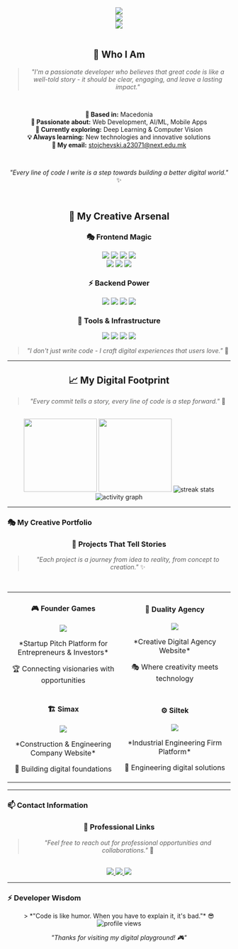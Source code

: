 <!-- Creative Header Design -->
<div align="center">
  <!-- Animated Typing Effect -->
  <img src="https://readme-typing-svg.herokuapp.com?font=Fira+Code&pause=1000&color=FF6B6B&center=true&vCenter=true&width=600&lines=Hey+there%2C+I'm+Dragan+%F0%9F%91%8B;Turning+ideas+into+digital+reality;Full-Stack+Developer+%7C+AI+Enthusiast;Let's+build+something+amazing+together" />
  
  <!-- Creative Profile Banner -->
  <br>
  <img src="https://img.shields.io/badge/🚀%20Dragan%20Stojchevski%20%7C%20Full%20Stack%20Developer-FF6B6B?style=for-the-badge&logo=github&logoColor=white" />
  
  <!-- Creative Status -->
  <br>
  <img src="https://img.shields.io/badge/💼%20Open%20to%20new%20opportunities%20%7C%20Let's%20connect!-4ECDC4?style=for-the-badge" />
</div>

<br>

<!-- Creative About Me Section -->
<div align="center">
  <h2>🌟 Who I Am</h2>
  
  > *"I'm a passionate developer who believes that great code is like a well-told story - it should be clear, engaging, and leave a lasting impact."*
  
  <br>
  
  **📍 Based in:** Macedonia  
  **🎯 Passionate about:** Web Development, AI/ML, Mobile Apps  
  **🚀 Currently exploring:** Deep Learning & Computer Vision  
  **💡 Always learning:** New technologies and innovative solutions  
  **📧 My email:** stojchevski.a23071@next.edu.mk
  
  <br>
  
  *"Every line of code I write is a step towards building a better digital world."* ✨
</div>

<br>

<!-- Creative Tech Stack Section -->
<div align="center">
  <h2>🎨 My Creative Arsenal</h2>
  
  <h3>🎭 Frontend Magic</h3>
  <img src="https://img.shields.io/badge/HTML5-E34F26?style=for-the-badge&logo=html5&logoColor=white" />
  <img src="https://img.shields.io/badge/CSS3-1572B6?style=for-the-badge&logo=css3&logoColor=white" />
  <img src="https://img.shields.io/badge/JavaScript-F7DF1E?style=for-the-badge&logo=javascript&logoColor=black" />
  <img src="https://img.shields.io/badge/TypeScript-3178C6?style=for-the-badge&logo=typescript&logoColor=white" />
  <br>
  <img src="https://img.shields.io/badge/React-61DAFB?style=for-the-badge&logo=react&logoColor=black" />
  <img src="https://img.shields.io/badge/React%20Native-61DAFB?style=for-the-badge&logo=react&logoColor=black" />
  <img src="https://img.shields.io/badge/TailwindCSS-38B2AC?style=for-the-badge&logo=tailwind-css&logoColor=white" />
  
  <h3>⚡ Backend Power</h3>
  <img src="https://img.shields.io/badge/Node.js-339933?style=for-the-badge&logo=node.js&logoColor=white" />
  <img src="https://img.shields.io/badge/PHP-777BB4?style=for-the-badge&logo=php&logoColor=white" />
  <img src="https://img.shields.io/badge/Laravel-FF2D20?style=for-the-badge&logo=laravel&logoColor=white" />
  <img src="https://img.shields.io/badge/Python-3776AB?style=for-the-badge&logo=python&logoColor=white" />
  
  <h3>🔧 Tools & Infrastructure</h3>
  <img src="https://img.shields.io/badge/MySQL-4479A1?style=for-the-badge&logo=mysql&logoColor=white" />
  <img src="https://img.shields.io/badge/SQLite-003B57?style=for-the-badge&logo=sqlite&logoColor=white" />
  <img src="https://img.shields.io/badge/Git-F05032?style=for-the-badge&logo=git&logoColor=white" />
  <img src="https://img.shields.io/badge/Docker-2496ED?style=for-the-badge&logo=docker&logoColor=white" />
  
  <br>
  
  > *"I don't just write code - I craft digital experiences that users love."* 🎯
</div>

---

<!-- Creative Stats Section -->
<div align="center">
  <h2>📈 My Digital Footprint</h2>
  
  > *"Every commit tells a story, every line of code is a step forward."* 🚀
  
  <br>
  
  <!-- Main Stats -->
  <img src="https://github-readme-stats.vercel.app/api?username=DraganStojcevski&show_icons=true&count_private=true&theme=radical&hide_border=true&bg_color=0D1117&title_color=FF6B6B&text_color=FFFFFF&icon_color=FF6B6B&token=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" height="165"/>
  
  <!-- Top Languages -->
  <img src="https://github-readme-stats.vercel.app/api/top-langs/?username=DraganStojcevski&layout=compact&count_private=true&theme=radical&hide_border=true&bg_color=0D1117&title_color=FF6B6B&text_color=FFFFFF&langs_count=8&token=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" height="165"/>
  
  <!-- Contribution Graph -->
  <img src="https://github-readme-streak-stats.herokuapp.com/?user=DraganStojcevski&theme=radical&hide_border=true&background=0D1117&stroke=FF6B6B&ring=FF6B6B&fire=FF6B6B&currStreakLabel=FF6B6B" alt="streak stats"/>
  
  <!-- Activity Graph -->
  <img src="https://github-readme-activity-graph.vercel.app/graph?username=DraganStojcevski&theme=radical&hide_border=true&bg_color=0D1117&color=FF6B6B&line=FF6B6B&point=FFFFFF" alt="activity graph"/>
</div>

---

### 🎭 My Creative Portfolio
<div align="center">
  <h3>🚀 Projects That Tell Stories</h3>
  
  > *"Each project is a journey from idea to reality, from concept to creation."* ✨
  
  <br>
  
  <!-- Creative Project Showcase -->
  <table>
    <tr>
      <td width="50%">
        <h4 align="center">🎮 Founder Games</h4>
        <p align="center">
          <a href="https://www.foundergames.com/" target="_blank">
            <img src="https://img.shields.io/badge/🎯%20Live%20Demo%20%7C%20View%20Project-FF6B6B?style=for-the-badge&logo=github" />
          </a>
        </p>
        <p align="center">*Startup Pitch Platform for Entrepreneurs & Investors*</p>
        <p align="center">🏆 Connecting visionaries with opportunities</p>
      </td>
      <td width="50%">
        <h4 align="center">🎨 Duality Agency</h4>
        <p align="center">
          <a href="https://duality-agency.com/" target="_blank">
            <img src="https://img.shields.io/badge/🎯%20Live%20Demo%20%7C%20View%20Project-FF6B6B?style=for-the-badge&logo=github" />
          </a>
        </p>
        <p align="center">*Creative Digital Agency Website*</p>
        <p align="center">🎭 Where creativity meets technology</p>
      </td>
    </tr>
    <tr>
      <td width="50%">
        <h4 align="center">🏗️ Simax</h4>
        <p align="center">
          <a href="https://simax.mk/" target="_blank">
            <img src="https://img.shields.io/badge/🎯%20Live%20Demo%20%7C%20View%20Project-FF6B6B?style=for-the-badge&logo=github" />
          </a>
        </p>
        <p align="center">*Construction & Engineering Company Website*</p>
        <p align="center">🏢 Building digital foundations</p>
      </td>
      <td width="50%">
        <h4 align="center">⚙️ Siltek</h4>
        <p align="center">
          <a href="https://siltek-ing.com.mk/" target="_blank">
            <img src="https://img.shields.io/badge/🎯%20Live%20Demo%20%7C%20View%20Project-FF6B6B?style=for-the-badge&logo=github" />
          </a>
        </p>
        <p align="center">*Industrial Engineering Firm Platform*</p>
        <p align="center">🔧 Engineering digital solutions</p>
      </td>
    </tr>
  </table>
</div>

---

### 📫 Contact Information
<div align="center">
  <h3>💼 Professional Links</h3>
  
  > *"Feel free to reach out for professional opportunities and collaborations."* 🌟
  
  <br>
  
  <a href="https://www.linkedin.com/in/draganstojchevski/" target="_blank">
    <img src="https://img.shields.io/badge/LinkedIn-0077B5?style=for-the-badge&logo=linkedin&logoColor=white" />
  </a>
  <a href="mailto:stojchevski.a23071@next.edu.mk">
    <img src="https://img.shields.io/badge/Email-D14836?style=for-the-badge&logo=gmail&logoColor=white" />
  </a>
  <a href="https://github.com/DraganStojchevski" target="_blank">
    <img src="https://img.shields.io/badge/GitHub-100000?style=for-the-badge&logo=github&logoColor=white" />
  </a>
</div>

---

### ⚡ Developer Wisdom
<div align="center">
  > *"Code is like humor. When you have to explain it, it's bad."* 😎
  
  <br>
  
  <img src="https://komarev.com/ghpvc/?username=DraganStojcevski&style=flat-square&color=FF6B6B" alt="profile views" />
  
  <br>
  
  *"Thanks for visiting my digital playground! 🎮"*
</div>
